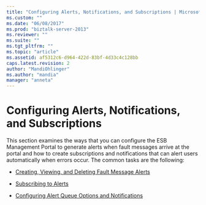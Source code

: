 ```yaml
---
title: "Configuring Alerts, Notifications, and Subscriptions | Microsoft Docs"
ms.custom: ""
ms.date: "06/08/2017"
ms.prod: "biztalk-server-2013"
ms.reviewer: ""
ms.suite: ""
ms.tgt_pltfrm: ""
ms.topic: "article"
ms.assetid: af5312c6-d964-422d-83bf-4d33c4c128bb
caps.latest.revision: 2
author: "MandiOhlinger"
ms.author: "mandia"
manager: "anneta"
---
```

# Configuring Alerts, Notifications, and Subscriptions
This section examines the ways that you can configure the ESB Management Portal to generate alerts when fault messages arrive at the portal and how to create subscriptions and notifications that can alert users automatically when errors occur. The common tasks are the following:  
  
-   [Creating, Viewing, and Deleting Fault Message Alerts](../esb-toolkit/creating-viewing-and-deleting-fault-message-alerts.md)  
  
-   [Subscribing to Alerts](../esb-toolkit/subscribing-to-alerts.md)  
  
-   [Configuring Alert Queue Options and Notifications](../esb-toolkit/configuring-alert-queue-options-and-notifications.md)